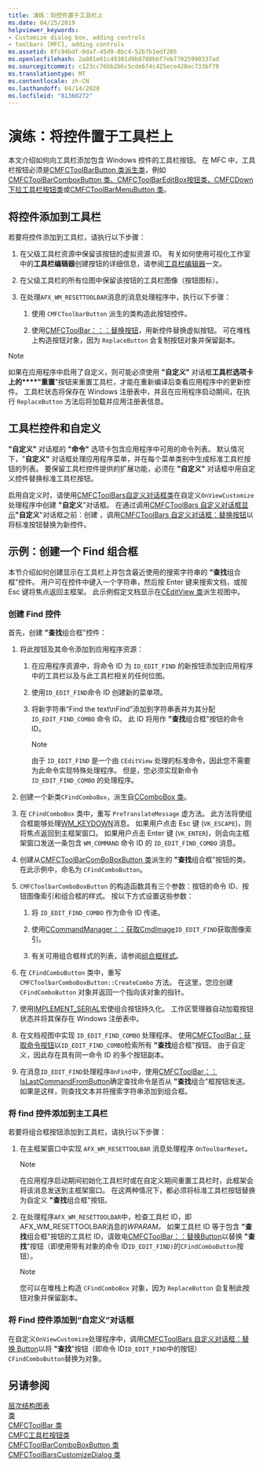```yaml
---
title: 演练：将控件置于工具栏上
ms.date: 04/25/2019
helpviewer_keywords:
- Customize dialog box, adding controls
- toolbars [MFC], adding controls
ms.assetid: 8fc94bdf-0da7-45d9-8bc4-52b7b1edf205
ms.openlocfilehash: 2a801e61c49301d9b8780bbf7eb77025990337ad
ms.sourcegitcommit: c123cc76bb2b6c5cde6f4c425ece420ac733bf70
ms.translationtype: MT
ms.contentlocale: zh-CN
ms.lasthandoff: 04/14/2020
ms.locfileid: "81360272"
---
```

# <a name="walkthrough-putting-controls-on-toolbars"></a>演练：将控件置于工具栏上

本文介绍如何向工具栏添加包含 Windows 控件的工具栏按钮。 在 MFC 中，工具栏按钮必须是[CMFCToolBarButton 类派生类](../mfc/reference/cmfctoolbarbutton-class.md)，例如[CMFCToolBarComboxButton 类](../mfc/reference/cmfctoolbarcomboboxbutton-class.md)[、CMFCToolBarEditBox按钮类](../mfc/reference/cmfctoolbareditboxbutton-class.md)[、CMFCDown下拉工具栏按钮类](../mfc/reference/cmfcdropdowntoolbarbutton-class.md)或[CMFCToolBarMenuButton 类](../mfc/reference/cmfctoolbarmenubutton-class.md)。

## <a name="adding-controls-to-toolbars"></a>将控件添加到工具栏

若要将控件添加到工具栏，请执行以下步骤：

1. 在父级工具栏资源中保留该按钮的虚拟资源 ID。 有关如何使用可视化工作室中的**工具栏编辑器**创建按钮的详细信息，请参阅[工具栏编辑器](../windows/toolbar-editor.md)一文。

1. 在父级工具栏的所有位图中保留该按钮的工具栏图像（按钮图标）。

1. 在处理`AFX_WM_RESETTOOLBAR`消息的消息处理程序中，执行以下步骤：

   1. 使用 `CMFCToolbarButton` 派生的类构造此按钮控件。

   1. 使用[CMFCToolBar：：：替换按钮](../mfc/reference/cmfctoolbar-class.md#replacebutton)，用新控件替换虚拟按钮。 可在堆栈上构造按钮对象，因为 `ReplaceButton` 会复制按钮对象并保留副本。

> [!NOTE]
> 如果在应用程序中启用了自定义，则可能必须使用 **"自定义"** 对话框**工具栏选项卡上的****"重置**"按钮来重置工具栏，才能在重新编译后查看应用程序中的更新控件。 工具栏状态将保存在 Windows 注册表中，并且在应用程序启动期间，在执行 `ReplaceButton` 方法后将加载并应用注册表信息。

## <a name="toolbar-controls-and-customization"></a>工具栏控件和自定义

**"自定义"** 对话框的 **"命令"** 选项卡包含应用程序中可用的命令列表。 默认情况下，"**自定义"** 对话框处理应用程序菜单，并在每个菜单类别中生成标准工具栏按钮的列表。 要保留工具栏控件提供的扩展功能，必须在 **"自定义"** 对话框中用自定义控件替换标准工具栏按钮。

启用自定义时，请使用[CMFCToolBars自定义对话框类](../mfc/reference/cmfctoolbarscustomizedialog-class.md)在自定义`OnViewCustomize`处理程序中创建 **"自定义**"对话框。 在通过调用[CMFCToolBars 自定义对话框显示](../mfc/reference/cmfctoolbarscustomizedialog-class.md#create)**"自定义**"对话框之前：创建 ，调用[CMFCToolBars 自定义对话框：替换按钮](../mfc/reference/cmfctoolbarscustomizedialog-class.md#replacebutton)以将标准按钮替换为新控件。

## <a name="example-creating-a-find-combo-box"></a>示例：创建一个 Find 组合框

本节介绍如何创建显示在工具栏上并包含最近使用的搜索字符串的 **"查找**组合框"控件。 用户可在控件中键入一个字符串，然后按 Enter 键来搜索文档，或按 Esc 键将焦点返回主框架。 此示例假定文档显示在[CEditView 类](../mfc/reference/ceditview-class.md)派生视图中。

### <a name="creating-the-find-control"></a>创建 Find 控件

首先，创建 **"查找**组合框"控件：

1. 将此按钮及其命令添加到应用程序资源：

   1. 在应用程序资源中，将命令 ID 为 `ID_EDIT_FIND` 的新按钮添加到应用程序中的工具栏以及与此工具栏相关的任何位图。

   1. 使用`ID_EDIT_FIND`命令 ID 创建新的菜单项。

   1. 将新字符串“Find the text\nFind”添加到字符串表并为其分配 `ID_EDIT_FIND_COMBO` 命令 ID。 此 ID 将用作 **"查找**组合框"按钮的命令 ID。

        > [!NOTE]
        > 由于 `ID_EDIT_FIND` 是一个由 `CEditView` 处理的标准命令，因此您不需要为此命令实现特殊处理程序。  但是，您必须实现新命令 `ID_EDIT_FIND_COMBO` 的处理程序。

1. 创建一个新类`CFindComboBox`，派生自[CComboBox 类](../mfc/reference/ccombobox-class.md)。

1. 在 `CFindComboBox` 类中，重写 `PreTranslateMessage` 虚方法。 此方法将使组合框能够处理[WM_KEYDOWN](/windows/win32/inputdev/wm-keydown)消息。 如果用户点击 Esc 键 (`VK_ESCAPE`)，则将焦点返回到主框架窗口。 如果用户点击 Enter 键 (`VK_ENTER`)，则会向主框架窗口发送一条包含 `WM_COMMAND` 命令 ID 的 `ID_EDIT_FIND_COMBO` 消息。

1. 创建从[CMFCToolBarComBoBoxButton 类](../mfc/reference/cmfctoolbarcomboboxbutton-class.md)派生的 **"查找**组合框"按钮的类。 在此示例中，命名为 `CFindComboButton`。

1. `CMFCToolbarComboBoxButton` 的构造函数具有三个参数：按钮的命令 ID、按钮图像索引和组合框的样式。 按以下方式设置这些参数：

   1. 将 `ID_EDIT_FIND_COMBO` 作为命令 ID 传递。

   1. 使用[CCommandManager：：获取CmdImage](reference/internal-classes.md)`ID_EDIT_FIND`获取图像索引。

   1. 有关可用组合框样式的列表，请参阅[组合框样式](../mfc/reference/styles-used-by-mfc.md#combo-box-styles)。

1. 在 `CFindComboButton` 类中，重写 `CMFCToolbarComboBoxButton::CreateCombo` 方法。 在这里，您应创建 `CFindComboButton` 对象并返回一个指向该对象的指针。

1. 使用[IMPLEMENT_SERIAL](../mfc/reference/run-time-object-model-services.md#implement_serial)宏使组合按钮持久化。 工作区管理器自动加载按钮状态并将其保存在 Windows 注册表中。

1. 在文档视图中实现 `ID_EDIT_FIND_COMBO` 处理程序。 使用[CMFCToolBar：获取命令按钮](../mfc/reference/cmfctoolbar-class.md#getcommandbuttons)以`ID_EDIT_FIND_COMBO`检索所有 **"查找**组合框"按钮。 由于自定义，因此存在具有同一命令 ID 的多个按钮副本。

1. 在消息`ID_EDIT_FIND`处理程序`OnFind`中，使用[CMFCToolBar：：IsLastCommandFromButton](../mfc/reference/cmfctoolbar-class.md#islastcommandfrombutton)确定查找命令是否从 **"查找**组合"框按钮发送。 如果是这样，则查找文本并将搜索字符串添加到组合框。

### <a name="adding-the-find-control-to-the-main-toolbar"></a>将 find 控件添加到主工具栏

若要将组合框按钮添加到工具栏，请执行以下步骤：

1. 在主框架窗口中实现 `AFX_WM_RESETTOOLBAR` 消息处理程序 `OnToolbarReset`。

    > [!NOTE]
    > 在应用程序启动期间初始化工具栏时或在自定义期间重置工具栏时，此框架会将该消息发送到主框架窗口。 在这两种情况下，都必须将标准工具栏按钮替换为自定义 **"查找**组合框"按钮。

1. 在处理程序`AFX_WM_RESETTOOLBAR`中，检查工具栏 ID，即AFX_WM_RESETTOOLBAR消息的*WPARAM。* 如果工具栏 ID 等于包含 **"查找**组合框"按钮的工具栏 ID，请致电[CMFCToolBar：：替换Button](../mfc/reference/cmfctoolbar-class.md#replacebutton)以替换 **"查找**"按钮（即使用带有对象的命令 ID`ID_EDIT_FIND)`的`CFindComboButton`按钮）。

    > [!NOTE]
    > 您可以在堆栈上构造 `CFindComboBox` 对象，因为 `ReplaceButton` 会复制此按钮对象并保留副本。

### <a name="adding-the-find-control-to-the-customize-dialog-box"></a>将 Find 控件添加到“自定义”对话框

在自定义`OnViewCustomize`处理程序中，调用[CMFCToolBars 自定义对话框：替换 Button](../mfc/reference/cmfctoolbarscustomizedialog-class.md#replacebutton)以将 **"查找**"按钮（即命令 ID`ID_EDIT_FIND`中的按钮）`CFindComboButton`替换为对象。

## <a name="see-also"></a>另请参阅

[层次结构图表](../mfc/hierarchy-chart.md)<br/>
[类](../mfc/reference/mfc-classes.md)<br/>
[CMFCToolBar 类](../mfc/reference/cmfctoolbar-class.md)<br/>
[CMFC工具栏按钮类](../mfc/reference/cmfctoolbarbutton-class.md)<br/>
[CMFCToolBarComboBoxButton 类](../mfc/reference/cmfctoolbarcomboboxbutton-class.md)<br/>
[CMFCToolBarsCustomizeDialog 类](../mfc/reference/cmfctoolbarscustomizedialog-class.md)
